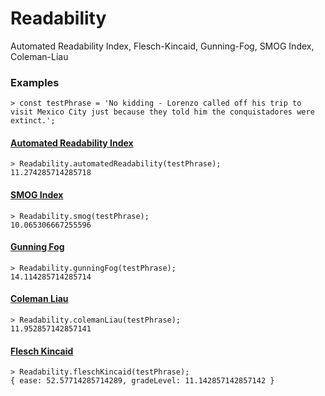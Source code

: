 Readability
===========
Automated Readability Index, Flesch-Kincaid, Gunning-Fog, SMOG Index, Coleman-Liau

### Examples
```
> const testPhrase = 'No kidding - Lorenzo called off his trip to visit Mexico City just because they told him the conquistadores were extinct.';
```
#### [Automated Readability Index](https://en.wikipedia.org/wiki/Automated_readability_index)
```
> Readability.automatedReadability(testPhrase);
11.274285714285718
```
#### [SMOG Index](https://en.wikipedia.org/wiki/SMOG)
```
> Readability.smog(testPhrase);
10.065306667255596
```
#### [Gunning Fog](https://en.wikipedia.org/wiki/Gunning_fog_index)
```
> Readability.gunningFog(testPhrase);
14.114285714285714
```
#### [Coleman Liau](https://en.wikipedia.org/wiki/Coleman%E2%80%93Liau_index)
```
> Readability.colemanLiau(testPhrase);
11.952857142857141
```
#### [Flesch Kincaid](https://en.wikipedia.org/wiki/Flesch%E2%80%93Kincaid_readability_tests)
```
> Readability.fleschKincaid(testPhrase);
{ ease: 52.57714285714289, gradeLevel: 11.142857142857142 }
```
